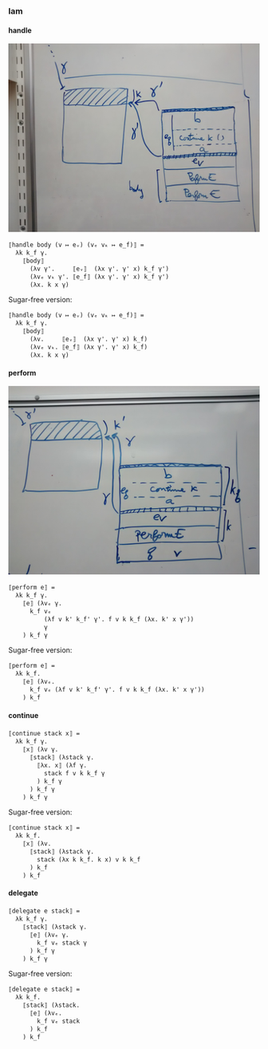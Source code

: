 ### lam

#### handle

![handle](/img/handle.jpg)

```
⟦handle body (v ↦ eᵥ) (vₑ vₖ ↦ e_f)⟧ =
  λk k_f γ.
    ⟦body⟧
      (λv γ'.     ⟦eᵥ⟧  (λx γ'. γ' x) k_f γ')
      (λvₑ vₖ γ'. ⟦e_f⟧ (λx γ'. γ' x) k_f γ')
      (λx. k x γ)
```

Sugar-free version:
```
⟦handle body (v ↦ eᵥ) (vₑ vₖ ↦ e_f)⟧ =
  λk k_f γ.
    ⟦body⟧
      (λv.     ⟦eᵥ⟧  (λx γ'. γ' x) k_f)
      (λvₑ vₖ. ⟦e_f⟧ (λx γ'. γ' x) k_f)
      (λx. k x γ)
```

#### perform

![perform](/img/perform.jpg)
      
```
⟦perform e⟧ =
  λk k_f γ.
    ⟦e⟧ (λvₑ γ.
      k_f vₑ
          (λf v k' k_f' γ'. f v k k_f (λx. k' x γ'))
          γ
    ) k_f γ
```

Sugar-free version:
```
⟦perform e⟧ =
  λk k_f.
    ⟦e⟧ (λvₑ.
      k_f vₑ (λf v k' k_f' γ'. f v k k_f (λx. k' x γ'))
    ) k_f
```

#### continue

```
⟦continue stack x⟧ =
  λk k_f γ.
    ⟦x⟧ (λv γ.
      ⟦stack⟧ (λstack γ.
        ⟦λx. x⟧ (λf γ.
          stack f v k k_f γ
        ) k_f γ
      ) k_f γ
    ) k_f γ
```

Sugar-free version:
```
⟦continue stack x⟧ =
  λk k_f.
    ⟦x⟧ (λv.
      ⟦stack⟧ (λstack γ.
        stack (λx k k_f. k x) v k k_f
      ) k_f
    ) k_f
```

#### delegate

```
⟦delegate e stack⟧ =
  λk k_f γ.
    ⟦stack⟧ (λstack γ.
      ⟦e⟧ (λvₑ γ.
        k_f vₑ stack γ
      ) k_f γ
    ) k_f γ
```

Sugar-free version:
```
⟦delegate e stack⟧ =
  λk k_f.
    ⟦stack⟧ (λstack.
      ⟦e⟧ (λvₑ.
        k_f vₑ stack
      ) k_f
    ) k_f
```
